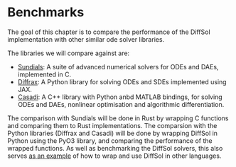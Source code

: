 # Benchmarks

The goal of this chapter is to compare the performance of the DiffSol implementation with other similar ode solver libraries.

The libraries we will compare against are:
- [Sundials](https://computing.llnl.gov/projects/sundials): A suite of advanced numerical solvers for ODEs and DAEs, implemented in C.
- [Diffrax](https://docs.kidger.site/diffrax/): A Python library for solving ODEs and SDEs implemented using JAX.
- [Casadi](https://web.casadi.org/): A C++ library with Python anbd MATLAB bindings, for solving ODEs and DAEs, nonlinear optimisation and algorithmic differentiation.

The comparison with Sundials will be done in Rust by wrapping C functions and comparing them to Rust implementations. The comparsion with the Python libraries (Diffrax and Casadi) will be done by wrapping DiffSol in Python using the PyO3 library, and comparing the performance of the wrapped functions. As well as benchmarking the DiffSol solvers, this also serves [as an example](https://github.com/martinjrobins/diffsol_python_benchmark) of how to wrap and use DiffSol in other languages.
